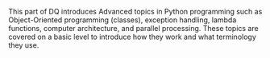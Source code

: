 This part of DQ introduces Advanced topics in Python programming such as Object-Oriented programming (classes), exception handling, lambda functions, computer architecture, and parallel processing. These topics are covered on a basic level to introduce how they work and what terminology they use.
